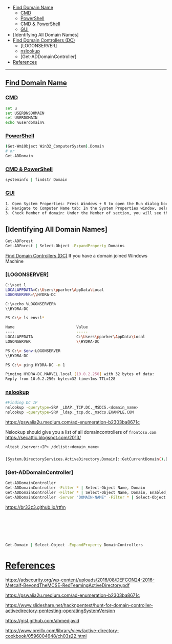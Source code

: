 - [Find Domain Name](#find-domain-name-1)
    - [CMD](#cmd)
    - [PowerShell](#powershell)
    - [CMD & PowerShell](#cmd--powershell)
    - [GUI](#gui)
- [Identifying All Domain Names]
- [Find Domain Controllers (DC)](#find-domain-controllers-dc)
    - [LOGONSERVER]
    - [nslookup](#nslookup)
    - [Get-ADDomainController]
- [References](#references)

-------------------------------------------

## [Find Domain Name](#find-domain-name-1)
### [CMD](#cmd-1)
```sh
set u
set USERDNSDOMAIN
set USERDOMAIN
echo %userdomain%
```

### [PowerShell](#powershell-1)
```sh
(Get-WmiObject Win32_ComputerSystem).Domain
# or
Get-ADDomain
```

### [CMD & PowerShell](#cmd--powershell-1)
```sh
systeminfo | findstr Domain
```

### [GUI](#gui-1)
```sh
1. Open System Properties: Press Windows + R to open the Run dialog box. Type sysdm.cpl and press Enter.
2. Navigate to Computer Name tab: In the System Properties window, select the Computer Name tab.
3. Check Member of domain: Under the Member of section, you will see the domain name if the computer is joined to a domain.
```

## [Identifying All Domain Names]
```sh
Get-ADForest
Get-ADForest | Select-Object -ExpandProperty Domains
```


[Find Domain Controllers (DC)](#find-domain-controllers-dc-1)
If you have a domain joined Windows Machine

### [LOGONSERVER]
```sh
C:\>set l
LOCALAPPDATA=C:\Users\pparker\AppData\Local
LOGONSERVER=\\HYDRA-DC

C:\>echo %LOGONSERVER%
\\HYDRA-DC
```

```sh
PS C:\> ls env:l*

Name                           Value
----                           -----
LOCALAPPDATA                   C:\Users\pparker\AppData\Local
LOGONSERVER                    \\HYDRA-DC

PS C:\> $env:LOGONSERVER
\\HYDRA-DC

PS C:\> ping HYDRA-DC -n 1

Pinging HYDRA-DC.MARVEL.local [10.0.2.250] with 32 bytes of data:
Reply from 10.0.2.250: bytes=32 time<1ms TTL=128
```

### [nslookup](#nslookup-1)
```sh
#Finding DC IP
nslookup -querytype=SRV _LDAP._TCP.DC._MSDCS.<domain_name>
nslookup -querytype=SRV _ldap._tcp.dc._msdcs.EXAMPLE.COM
```

https://pswalia2u.medium.com/ad-enumeration-b2303ba8671c

Nslookup should give you a list of all domaincontrollers of `frontoso.com`
https://secattic.blogspot.com/2013/




```sh
nltest /server:<IP> /dclist:<domain_name>
```

### 
```sh
[System.DirectoryServices.ActiveDirectory.Domain]::GetCurrentDomain().DomainControllers
```

### [Get-ADDomainController]
```sh
Get-ADDomainController
Get-ADDomainController -Filter * | Select-Object Name, Domain
Get-ADDomainController -Filter * | Select-Object Name, Domain, Enabled, Forest, IPv4Address, OperatingSystem, Site | Format-Table
Get-ADDomainController -Server "DOMAIN-NAME" -Filter * | Select-Object Name, Domain, Enabled, Forest, IPv4Address, OperatingSystem, Site | Format-Table
```

https://br33z3.github.io/rtfm

## 
```sh

```

## 
```sh

```

## 
```sh

```

```sh
Get-Domain | Select-Object -ExpandProperty DomainControllers
```

# [References](#references-1)

https://adsecurity.org/wp-content/uploads/2016/08/DEFCON24-2016-Metcalf-BeyondTheMCSE-RedTeamingActiveDirectory.pdf

https://pswalia2u.medium.com/ad-enumeration-b2303ba8671c

https://www.slideshare.net/hacknpentest/hunt-for-domain-controller-activedirectory-pentesting-operatingSystemVersion

https://gist.github.com/ahmedjavid

https://www.oreilly.com/library/view/active-directory-cookbook/0596004648/ch03s22.html